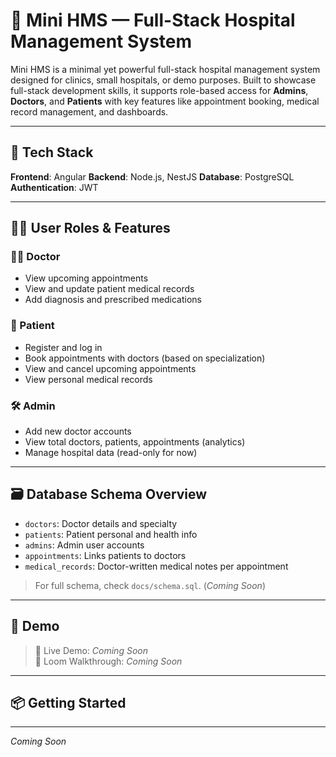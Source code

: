# 🏥 Mini HMS — Full-Stack Hospital Management System

Mini HMS is a minimal yet powerful full-stack hospital management system designed for clinics, small hospitals, or demo purposes. Built to showcase full-stack development skills, it supports role-based access for **Admins**, **Doctors**, and **Patients** with key features like appointment booking, medical record management, and dashboards.

---

## 🚀 Tech Stack

**Frontend**: Angular
**Backend**: Node.js, NestJS
**Database**: PostgreSQL
**Authentication**: JWT

---

## 🧑‍⚕️ User Roles & Features

### 🧑‍⚕️ Doctor
- View upcoming appointments
- View and update patient medical records
- Add diagnosis and prescribed medications

### 👤 Patient
- Register and log in
- Book appointments with doctors (based on specialization)
- View and cancel upcoming appointments
- View personal medical records

### 🛠 Admin
- Add new doctor accounts
- View total doctors, patients, appointments (analytics)
- Manage hospital data (read-only for now)

---

## 🗃️ Database Schema Overview

- `doctors`: Doctor details and specialty
- `patients`: Patient personal and health info
- `admins`: Admin user accounts
- `appointments`: Links patients to doctors
- `medical_records`: Doctor-written medical notes per appointment

> For full schema, check `docs/schema.sql`. (_Coming Soon_)

---

## 🧪 Demo

> 🚧 Live Demo: _Coming Soon_  
> 🎥 Loom Walkthrough: _Coming Soon_

---

## 📦 Getting Started

---

_Coming Soon_